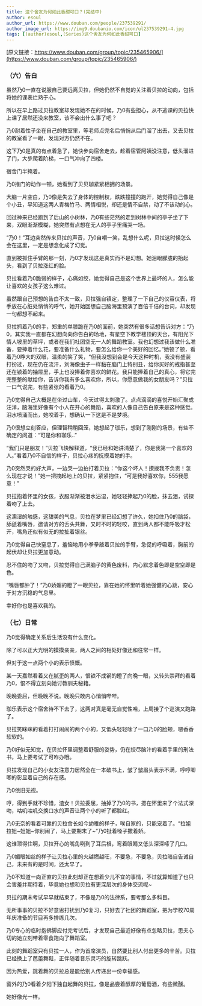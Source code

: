 ```yaml
---
title: 这个舍友为何如此香甜可口？(完结中)
author: esoul
author_url: https://www.douban.com/people/237539291/
author_image_url: https://img9.doubanio.com/icon/ul237539291-4.jpg
tags: [(author)esoul,(Series)这个舍友为何如此香甜可口]
---
```


[原文链接：https://www.douban.com/group/topic/235465906/](https://www.douban.com/group/topic/235465906/)

### （六）告白

虽然乃0一直在说服自己要远离贝拉，但她仍然不自觉的关注着贝拉的动向，包括将她的课表烂熟于心。

所以在早上路过贝拉教室却发现她不在的时候，乃0有些担心，从不逃课的贝拉快上课了居然还没来教室，该不会出什么事了吧？

<!--truncate-->


乃0耐着性子坐在自己的教室里，等老师点完名后悄悄从后门溜了出去，又去贝拉的教室看了一眼，发现对方仍然不在。

这下乃0是真的有点着急了，她快步向宿舍走去，趁着宿管阿姨没注意，低头溜进了门，大步爬着阶梯，一口气冲向了四楼。

宿舍门半掩着。

乃0推门的动作一顿，她看到了贝贝珈紧紧相拥的场景。

大脑一片空白，乃0像是失去了身体的控制权，跌跌撞撞的跑开，她觉得自己像是个小丑，早知道这两人青梅竹马、两情相悦，却还是情不自禁，动了不该动的心。

回过神来已经跑到了后山的小树林，乃0有些茫然的走到树林中间的亭子坐了下来，双眼渐渐模糊，她突然有点想在无人的亭子里痛哭一场。

“乃0！”耳边突然传来贝拉的声音，乃0自嘲一笑，乱想什么呢，贝拉这时候怎么会在这里，一定是想念化成了幻觉。

直到被抓住手臂的那一刻，乃0才发现这是真实而不是幻想。她泪眼朦胧的抬起头，看到了贝拉涨红的脸。

贝拉看着乃0脆弱的样子，心痛如绞，她觉得自己是这个世界上最坏的人，怎么能让喜欢的女孩子这么难过。

虽然跟自己预想的告白不太一致，贝拉强自镇定，整理了一下自己的仪容仪表，将手放在心脏处悄悄的呼气，她开始回想自己脑海里预演了百倍千倍的台词，却发现一句都想不起来。

贝拉抓着乃0的手，郑重的单膝跪在乃0的面前，她突然有很多话想告诉对方：“乃0，其实我一直都在幻想向向你告白的场地，有星空下教学楼顶的天台，有阳光下情人坡里的草坪，或者在我们社团空无一人的舞蹈教室。我也幻想过我该做什么准备，要捧着什么花，要准备什么礼物，要怎么给你一个美好的回忆。”她顿了顿，看着乃0睁大的双眼，温柔的笑了笑，“但我没想到会是今天这种时机，我没有盛装打扮过，现在仍在流汗，刘海像虫子一样黏在脑门上特别丑，给你买好的戒指甚至还在锁着的抽屉里，手上也没捧着你喜欢的鲜花。我只能捧着自己的真心，将它完完整整的献给你，告诉你我有多么喜欢你，所以，你愿意做我的女朋友吗？”贝拉一口气说完，有些紧张的看着乃0。

乃0觉得自己大概是在坐过山车，今天过得太刺激了。点点滴滴的喜悦开始汇聚成汪洋，脑海里好像有个小人在开心的舞蹈，喜欢的人像自己告白原来是这种感觉。泪水喷涌而出，她咬着手，想确认一下这是不是梦境。

乃0很想立刻答应，但理智稍稍回笼，她想起了珈乐，想到了刚刚的场景，有些不确定的问道：“可是你和珈乐..”

“我们只是朋友！”贝拉飞快解释道，“我已经和她讲清楚了，你是我第一个喜欢的人。”看着乃0不自信的样子，贝拉心疼的抚摸着她的手。

乃0突然哭的好大声，一边哭一边拍打着贝拉：“你这个坏人！撩拨我不负责！怎么现在才说！”她一把拽起地上的贝拉，紧紧抱住，“可是我好喜欢你，555我愿意！”

贝拉抱着怀里的女孩，衣服渐渐被泪水沾湿，她轻轻捧起乃0的脸，抹去泪，试探着吻了上去。

这濡湿的触感，这甜美的气息，贝拉在梦里已经幻想了许久，她扣住乃0的脑袋，舔舐着嘴唇，邀请对方的舌头共舞，又时不时的轻咬，直到两人都不能呼吸才松开，嘴角还似有似无的拉扯着银丝。

乃0觉得自己快窒息了，羞恼地用小拳拳敲着贝拉的手臂，急促的呼吸着，胸前的起伏却让贝拉更加意动。

忍不住的吻了又吻，贝拉觉得自己满脑子的黄色废料，内心默念着色即是空空即是色。

“嘴唇都肿了！”乃0娇媚的瞪了一眼贝拉，靠在她的怀里听着她强健的心跳，安心于对方沉稳的气息里。

幸好你也是喜欢我的。

### （七）日常

乃0觉得确定关系后生活没有什么变化。

除了可以正大光明的摸摸亲亲，两人之间的相处好像还和往常一样。

但对于这一点两个小的表示愤慨。

某一天嘉然看着又在腻歪的两人，恨铁不成钢的瞪了向晚一眼，又转头崇拜的看着乃0，恨不得立刻向她讨教驯夫秘籍。

晚晚委屈，但晚晚不说。晚晚只敢内心悄悄哔哔。

珈乐表示这个宿舍待不下去了，这两对真是毫无自觉性哈，上周接了个巡演又跑路了。

贝拉笑眯眯的看着打打闹闹的两个小的，又低头轻轻嗦了一口乃0的脸颊，嗯香香软软的。

乃0好似无知觉，在贝拉怀里调整着舒服的姿势，仍在绞尽脑汁的看着手里的刑法书，马上要考试了可咋办哦。

贝拉发现自己的小女友注意力居然全在一本破书上，皱了皱眉头表示不满，哼哼唧唧的彰显着自己的存在感。

乃0依旧无视。

哼，得到手就不珍惜，渣女！贝拉委屈，抽掉了乃0的书，摁在怀里来了个法式深吻，咕叽咕叽交换口水的声音让两个小的听了都脸红。

乃0无奈的看着可靠的贝拉舍长如今幼稚的样子，唉自家的，只能宠着了。“拉姐拉姐~姐姐~你别闹了，马上要期末了~”乃0扯着嗓子撒着娇。

这谁顶得住啊，贝拉开心的嘴角咧到了耳后根，弯着眼睛又低头深深嗦了几口。

乃0媚眼如丝的样子让贝拉心里的火越燃越旺，不要急，不要急，贝拉暗自告诫自己，未来有的是时间，还太早了。

乃0不知道一向正直的贝拉此刻却正在想着少儿不宜的事情，不过就算知道了也只会害羞并期待着，毕竟她也想和贝拉有更深层次的身体交流呢~

贝拉的期末考试早早就结束了，不像是乃0的法律系，要考那么多科目。

无所事事的贝拉不好意思打扰到乃0复习，只好去了社团的舞蹈室，把为学校70周年庆准备的节目再多排练几次。

乃0专心的临时抱佛脚应付完考试后，才发现自己最近好像有点忽略贝拉，思夫心切的她立刻带着零食跑向了舞蹈室。

此刻的舞蹈室只有贝拉一人，作为首席演员，自然要比别人付出更多的辛苦。贝拉已经换上了芭蕾舞鞋，正伴随着音乐灵巧的旋转跳跃。

因为热爱，跳着舞的贝拉总是能给别人传递出一份幸福感。

窗外的乃0看着夕阳下独自起舞的贝拉，像是品尝着醇厚的葡萄酒，有些微醺。

她好像光一样。